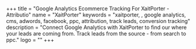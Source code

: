 +++
title = "Google Analytics Ecommerce Tracking For XaitPorter - Attributio"
name = "XaitPorter"
keywords = "xaitporter, , google analytics, cms, adwords, facebook, ppc, attribution, track leads, conversion tracking"
description = "Connect Google Analytics with XaitPorter to find our where your leads are coming from. Track leads from the source - from search to ppc."
logo = ""
+++
